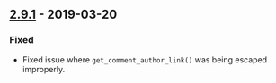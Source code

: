 ## [2.9.1] - 2019-03-20

### Fixed
- Fixed issue where `get_comment_author_link()` was being escaped improperly.

[2.9.1]: https://github.com/studiopress/genesis/compare/2.9.0...2.9.1
